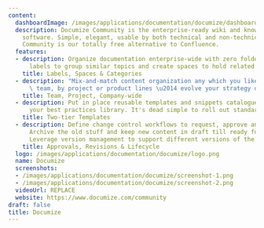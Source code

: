 ```yaml
---
content:
  dashboardImage: /images/applications/documentation/documize/dashboard.png
  description: Documize Community is the enterprise-ready wiki and knowledge-base
    software. Simple, elegant, usable by both technical and non-technical people alike.
    Community is our totally free alternative to Confluence.
  features:
  - description: Organize documentation enterprise-wide with zero folders. Assign
      labels to group similar topics and create spaces to hold related content.
    title: Labels, Spaces & Categories
  - description: "Mix-and-match content organization any which you like. Make it by\
      \ team, by project or product lines \u2014 evolve your strategy over time."
    title: Team, Project, Company-wide
  - description: Put in place reusable templates and snippets catalogue to establish
      your best practices library. It's dead simple to roll out standards
    title: Two-tier Templates
  - description: Define change control workflows to request, approve and publish changes.
      Archive the old stuff and keep new content in draft till ready for publication.
      Leverage version management to support different versions of the same content.
    title: Approvals, Revisions & Lifecycle
  logo: /images/applications/documentation/documize/logo.png
  name: Documize
  screenshots:
  - /images/applications/documentation/documize/screenshot-1.png
  - /images/applications/documentation/documize/screenshot-2.png
  videoUrl: REPLACE
  website: https://www.documize.com/community
draft: false
title: Documize
---
```


